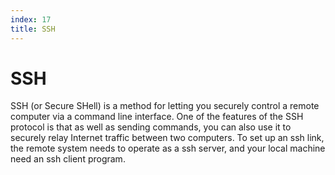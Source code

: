 ```yaml
---
index: 17
title: SSH
---
```

# SSH

SSH (or Secure SHell) is a method for letting you securely control a remote computer via a command line interface. One of the features of the SSH protocol is that as well as sending commands, you can also use it to securely relay Internet traffic between two computers. To set up an ssh link, the remote system needs to operate as a ssh server, and your local machine need an ssh client program.